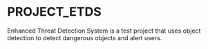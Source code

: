 # PROJECT_ETDS
Enhanced Threat Detection System is a test project that uses object detection to detect dangerous objects and alert users.
